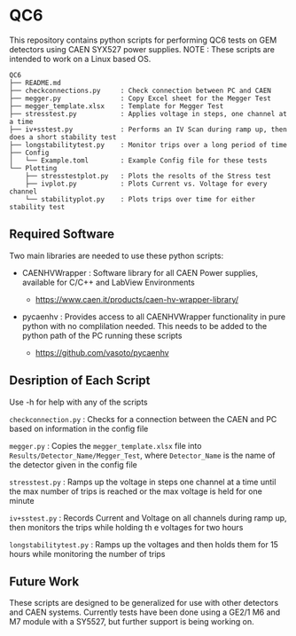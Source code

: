 # QC6

This repository contains python scripts for performing QC6 tests on GEM detectors using CAEN SYX527 power supplies. 
NOTE : These scripts are intended to work on a Linux based OS.

```
QC6
├── README.md
├── checkconnections.py		: Check connection between PC and CAEN
├── megger.py				: Copy Excel sheet for the Megger Test
├── megger_template.xlsx	: Template for Megger Test
├── stresstest.py			: Applies voltage in steps, one channel at a time
├── iv+sstest.py			: Performs an IV Scan during ramp up, then does a short stability test
├── longstabilitytest.py	: Monitor trips over a long period of time
├── Config
│   └── Example.toml		: Example Config file for these tests
└── Plotting
	├── stresstestplot.py	: Plots the resolts of the Stress test
	├── ivplot.py			: Plots Current vs. Voltage for every channel
	└── stabilityplot.py	: Plots trips over time for either stability test
```

## Required Software

Two main libraries are needed to use these python scripts:
 - CAENHVWrapper : Software library for all CAEN Power supplies, available for C/C++ and LabView Environments
	- https://www.caen.it/products/caen-hv-wrapper-library/

 - pycaenhv : Provides access to all CAENHVWrapper functionality in pure python with no complilation needed. This needs to be added to the python path of the PC running these scripts
 	- https://github.com/vasoto/pycaenhv

## Desription of Each Script

Use -h for help with any of the scripts

`checkconnection.py` : Checks for a connection between the CAEN and PC based on information in the config file

`megger.py` : Copies the `megger_template.xlsx` file into `Results/Detector_Name/Megger_Test`, where `Detector_Name` is the name of the detector given in the config file

`stresstest.py` : Ramps up the voltage in steps one channel at a time until the max number of trips is reached or the max voltage is held for one minute

`iv+sstest.py` : Records Current and Voltage on all channels during ramp up, then monitors the trips while holding th e voltages for two hours

`longstabilitytest.py` : Ramps up the voltages and then holds them for 15 hours while monitoring the number of trips

## Future Work

These scripts are designed to be generalized for use with other detectors and CAEN systems. Currently tests have been done using a GE2/1 M6 and M7 module with a SY5527, but further support is being working on.
